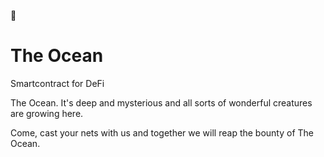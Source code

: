 🌊

# The Ocean 

Smartcontract for DeFi

The Ocean. 
It's deep and mysterious and all sorts of wonderful creatures are growing here.

Come, cast your nets with us and together we will reap the bounty of The Ocean.
